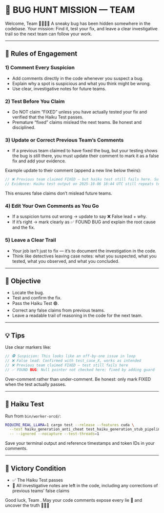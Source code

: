 # 🧠 BUG HUNT MISSION — TEAM <YOUR TEAM NAME>

Welcome, Team <YOUR TEAM NAME> 👩‍🚀👨‍🚀
A sneaky bug has been hidden somewhere in the codebase.
Your mission: Find it, test your fix, and leave a clear investigative trail so the next team can follow your work.

---

## 📝 Rules of Engagement

### 1) Comment Every Suspicion
- Add comments directly in the code whenever you suspect a bug.
- Explain why a spot is suspicious and what you think might be wrong.
- Use clear, investigative notes for future teams.

### 2) Test Before You Claim
- Do NOT claim “FIXED” unless you have actually tested your fix and verified that the Haiku Test passes.
- Premature “fixed” claims mislead the next teams. Be honest and disciplined.

### 3) Update or Correct Previous Team’s Comments
- If a previous team claimed to have fixed the bug, but your testing shows the bug is still there, you must update their comment to mark it as a false fix and add your evidence.

Example update to their comment (append a new line below theirs):
```cpp
// ❌ Previous team claimed FIXED — but haiku test still fails here. Suspect race condition remains.
// Evidence: Haiku test output on 2025-10-06 18:44 UTC still repeats token ID 64362 at steps 2-9.
```

This ensures false claims don’t mislead future teams.

### 4) Edit Your Own Comments as You Go
- If a suspicion turns out wrong → update to say ❌ False lead + why.
- If it’s right → mark clearly as ✅ FOUND BUG and explain the root cause and the fix.

### 5) Leave a Clear Trail
- Your job isn’t just to fix — it’s to document the investigation in the code.
- Think like detectives leaving case notes: what you suspected, what you tested, what you observed, and what you concluded.

---

## 🧭 Objective
- Locate the bug.
- Test and confirm the fix.
- Pass the Haiku Test 🟢.
- Correct any false claims from previous teams.
- Leave a readable trail of reasoning in the code for the next team.

---

## 💡 Tips
Use clear markers like:
```cpp
// 🕵️ Suspicion: This looks like an off-by-one issue in loop
// ❌ False lead: Confirmed with test_case_X, works as intended
// ❌ Previous team claimed FIXED — test still fails here
// ✅ FOUND BUG: Null pointer not checked here; fixed by adding guard
```

Over-comment rather than under-comment.
Be honest: only mark FIXED when the test actually passes.

---

## 🧪 Haiku Test
Run from `bin/worker-orcd/`:
```bash
REQUIRE_REAL_LLAMA=1 cargo test --release --features cuda \
  --test haiku_generation_anti_cheat test_haiku_generation_stub_pipeline_only \
  -- --ignored --nocapture --test-threads=1
```
Save your terminal output and reference timestamps and token IDs in your comments.

---

## 🏁 Victory Condition
- ✅ The Haiku Test passes
- 📝 All investigative notes are left in the code, including any corrections of previous teams’ false claims

Good luck, Team <YOUR TEAM NAME>.
May your code comments expose every lie 👀 and uncover the truth 🕵️‍♀️✨
